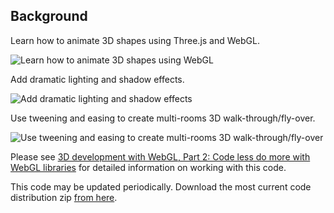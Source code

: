 Background
----------
Learn how to animate 3D shapes using Three.js and WebGL.

![Learn how to animate 3D shapes using WebGL](http://www.ibm.com/developerworks/web/library/wa-webgl2/figure5.jpg)

Add dramatic lighting and shadow effects.

![Add dramatic lighting and shadow effects](http://www.ibm.com/developerworks/web/library/wa-webgl2/figure6.jpg)

Use tweening and easing to create multi-rooms 3D walk-through/fly-over.

![Use tweening and easing to create multi-rooms 3D walk-through/fly-over](http://www.ibm.com/developerworks/web/library/wa-webgl2/figure12.jpg)

Please see [3D development with WebGL, Part 2: Code less do more with WebGL libraries](http://www.ibm.com/developerworks/web/library/wa-webgl2/index.html)  for detailed information on working with this code.

This code may be updated periodically.   Download the most current code distribution zip [from here](https://bitbucket.org/singli/3d-development-with-webgl-part-2-code-less-do-more-with-webgl/downloads/codewebgl2_20140120.zip).

